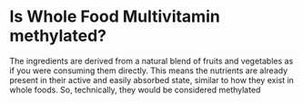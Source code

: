 # Is Whole Food Multivitamin methylated?

The ingredients are derived from a natural blend of fruits and vegetables as if you were consuming them directly. This means the nutrients are already present in their active and easily absorbed state, similar to how they exist in whole foods. So, technically, they would be considered methylated
